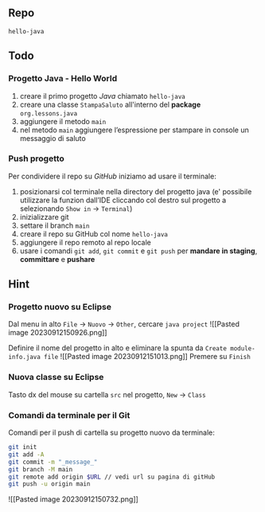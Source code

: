 ## Repo
`hello-java`

## Todo
### Progetto Java - Hello World
1. creare il primo progetto *Java* chiamato `hello-java`
2. creare una classe `StampaSaluto` all'interno del **package** `org.lessons.java`
3. aggiungere il metodo `main`
4. nel metodo `main` aggiungere l’espressione per stampare in console un messaggio di saluto

### Push progetto
Per condividere il repo su *GitHub* iniziamo ad usare il terminale:
1. posizionarsi col terminale nella directory del progetto java (e' possibile utilizzare la funzion dall’IDE cliccando col destro sul progetto a selezionando `Show in` -> `Terminal`)
2. inizializzare git
3. settare il branch `main`
4. creare il repo su GitHub col nome `hello-java`
5. aggiungere il repo remoto al repo locale 
6. usare i comandi `git add`, `git commit` e `git push` per **mandare in staging**, **committare** e **pushare**

## Hint
### Progetto nuovo su Eclipse
Dal menu in alto `File` -> `Nuovo` -> `Other`, cercare `java project`
![[Pasted image 20230912150926.png]]

Definire il nome del progetto in alto e eliminare la spunta da `Create module-info.java file`
![[Pasted image 20230912151013.png]]
Premere su `Finish`
### Nuova classe su Eclipse
Tasto dx del mouse su cartella `src` nel progetto, `New` -> `Class`

### Comandi da terminale per il Git
Comandi per il push di cartella su progetto nuovo da terminale:
```sh
git init
git add -A
git commit -m "_message_"
git branch -M main
git remote add origin $URL // vedi url su pagina di gitHub
git push -u origin main
```
![[Pasted image 20230912150732.png]]